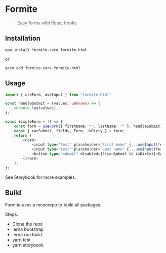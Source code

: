 # Formite

> Easy forms with React hooks

## Installation

`npm install formite-core formite-html`

or

`yarn add formite-core formite-html`

## Usage

```ts
import { useForm, useInput } from "formite-html"

const handleSubmit = (values: unknown) => {
    console.log(values);
};

const SimpleForm = () => {
    const form = useForm({ firstName: "", lastName: "" }, handleSubmit);
    const { canSubmit, fields, Form, isDirty } = form;
    return (
        <Form>
            <input type="text" placeholder="First name" {...useInput(form, fields.firstName)} />
            <input type="text" placeholder="Last name" {...useInput(form, fields.lastName)} />
            <button type="submit" disabled={!(canSubmit && isDirty)}>Save</button>
        </Form>
    );
};
```

See Storybook for more examples.

## Build

Formite uses a monorepo to build all packages.

Steps:

- Clone the repo
- lerna bootstrap
- lerna run build
- yarn test
- yarn storybook
